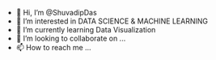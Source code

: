 - 👋 Hi, I’m @ShuvadipDas
- 👀 I’m interested in DATA SCIENCE & MACHINE LEARNING
- 🌱 I’m currently learning Data Visualization 
- 💞️ I’m looking to collaborate on ...
- 📫 How to reach me ...

<!---
ShuvadipDas/ShuvadipDas is a ✨ special ✨ repository because its `README.md` (this file) appears on your GitHub profile.
You can click the Preview link to take a look at your changes.
--->
